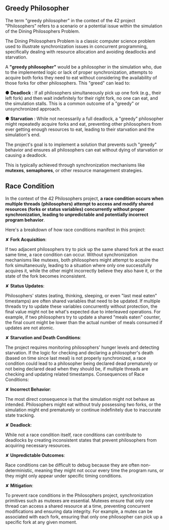 ## Greedy Philosopher

The term "greedy philosopher" in the context of the 42 project "Philosophers" refers 
to a scenario or a potential issue within the simulation of the Dining Philosophers Problem.

The Dining Philosophers Problem is a classic computer science problem used to illustrate 
synchronization issues in concurrent programming, specifically dealing with resource 
allocation and avoiding deadlocks and starvation.

A **"greedy philosopher"** would be a philosopher in the simulation who, due to the implemented 
logic or lack of proper synchronization, attempts to acquire both forks they need to eat 
without considering the availability of those forks for other philosophers. 
This "greed" can lead to:

● **Deadlock** :
If all philosophers simultaneously pick up one fork (e.g., their left fork) and then wait indefinitely
for their right fork, no one can eat, and the simulation stalls. 
This is a common outcome of a "greedy" or unsynchronized approach.

● **Starvation** :
While not necessarily a full deadlock, a "greedy" philosopher might repeatedly acquire forks 
and eat, preventing other philosophers from ever getting enough resources to eat, leading to 
their starvation and the simulation's end.

The project's goal is to implement a solution that prevents such "greedy" behavior and ensures 
all philosophers can eat without dying of starvation or causing a deadlock.

This is typically achieved through synchronization mechanisms like **mutexes**, **semaphores**, or other resource management strategies.

## Race Condition

In the context of the 42 Philosophers project, **a race condition occurs when multiple threads (philosophers) attempt to access and modify shared resources (forks or status variables) concurrently without proper synchronization, leading to unpredictable and potentially incorrect program behavior**.

Here's a breakdown of how race conditions manifest in this project:

✘ **Fork Acquisition**:

If two adjacent philosophers try to pick up the same shared fork at the exact same time, a race condition can occur.
Without synchronization mechanisms like mutexes, both philosophers might attempt to acquire the fork simultaneously, leading to a situation where only one successfully acquires it, while the other might incorrectly believe they also have it, or the state of the fork becomes inconsistent.

✘ **Status Updates**:

Philosophers' states (eating, thinking, sleeping, or even "last meal eaten" timestamps) are often shared variables that need to be updated.
If multiple threads try to update these variables concurrently without protection, the final value might not be what's expected due to interleaved operations.
For example, if two philosophers try to update a shared "meals eaten" counter, the final count might be lower than the actual number of meals consumed if updates are not atomic.

✘ **Starvation and Death Conditions**:

The project requires monitoring philosophers' hunger levels and detecting starvation. If the logic for checking and declaring a philosopher's death (based on time since last meal) is not properly synchronized, a race condition could lead to a philosopher being declared dead prematurely or not being declared dead when they should be, if multiple threads are checking and updating related timestamps.
Consequences of Race Conditions:

✘ **Incorrect Behavior**:

The most direct consequence is that the simulation might not behave as intended. Philosophers might eat without truly possessing two forks, or the simulation might end prematurely or continue indefinitely due to inaccurate state tracking.

✘ **Deadlock**:

While not a race condition itself, race conditions can contribute to deadlocks by creating inconsistent states that prevent philosophers from acquiring necessary resources.

✘ **Unpredictable Outcomes**:

Race conditions can be difficult to debug because they are often non-deterministic, meaning they might not occur every time the program runs, or they might only appear under specific timing conditions.

✘ **Mitigation**:

To prevent race conditions in the Philosophers project, synchronization primitives such as mutexes are essential. 
Mutexes ensure that only one thread can access a shared resource at a time, preventing concurrent modifications and ensuring data integrity. For example, a mutex can be associated with each fork, ensuring that only one philosopher can pick up a specific fork at any given moment.
